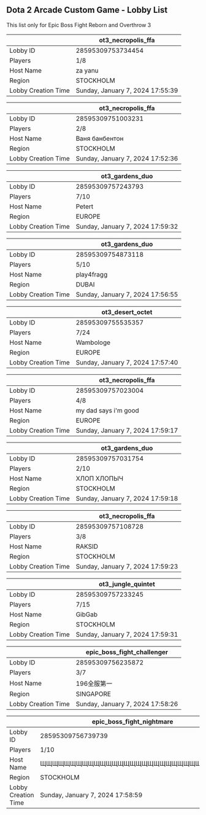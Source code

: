 ## Dota 2 Arcade Custom Game - Lobby List

This list only for Epic Boss Fight Reborn and Overthrow 3

|  | ot3_necropolis_ffa |
| ------ | ------ |
| Lobby ID | 28595309753734454 |
| Players | 1/8 |
| Host Name | za yanu |
| Region | STOCKHOLM |
| Lobby Creation Time | Sunday, January 7, 2024 17:55:39 |


|  | ot3_necropolis_ffa |
| ------ | ------ |
| Lobby ID | 28595309751003231 |
| Players | 2/8 |
| Host Name | Ваня банбентон |
| Region | STOCKHOLM |
| Lobby Creation Time | Sunday, January 7, 2024 17:52:36 |


|  | ot3_gardens_duo |
| ------ | ------ |
| Lobby ID | 28595309757243793 |
| Players | 7/10 |
| Host Name | Petert |
| Region | EUROPE |
| Lobby Creation Time | Sunday, January 7, 2024 17:59:32 |


|  | ot3_gardens_duo |
| ------ | ------ |
| Lobby ID | 28595309754873118 |
| Players | 5/10 |
| Host Name | play4fragg |
| Region | DUBAI |
| Lobby Creation Time | Sunday, January 7, 2024 17:56:55 |


|  | ot3_desert_octet |
| ------ | ------ |
| Lobby ID | 28595309755535357 |
| Players | 7/24 |
| Host Name | Wambologe |
| Region | EUROPE |
| Lobby Creation Time | Sunday, January 7, 2024 17:57:40 |


|  | ot3_necropolis_ffa |
| ------ | ------ |
| Lobby ID | 28595309757023004 |
| Players | 4/8 |
| Host Name | my dad says i'm good |
| Region | EUROPE |
| Lobby Creation Time | Sunday, January 7, 2024 17:59:17 |


|  | ot3_gardens_duo |
| ------ | ------ |
| Lobby ID | 28595309757031754 |
| Players | 2/10 |
| Host Name | ХЛОП ХЛОПЫЧ |
| Region | STOCKHOLM |
| Lobby Creation Time | Sunday, January 7, 2024 17:59:18 |


|  | ot3_necropolis_ffa |
| ------ | ------ |
| Lobby ID | 28595309757108728 |
| Players | 3/8 |
| Host Name | RAKSID |
| Region | STOCKHOLM |
| Lobby Creation Time | Sunday, January 7, 2024 17:59:23 |


|  | ot3_jungle_quintet |
| ------ | ------ |
| Lobby ID | 28595309757233245 |
| Players | 7/15 |
| Host Name | GibGab |
| Region | STOCKHOLM |
| Lobby Creation Time | Sunday, January 7, 2024 17:59:31 |


|  | epic_boss_fight_challenger |
| ------ | ------ |
| Lobby ID | 28595309756235872 |
| Players | 3/7 |
| Host Name | 196全服第一 |
| Region | SINGAPORE |
| Lobby Creation Time | Sunday, January 7, 2024 17:58:26 |


|  | epic_boss_fight_nightmare |
| ------ | ------ |
| Lobby ID | 28595309756739739 |
| Players | 1/10 |
| Host Name | ЩЩЩЩЩЩЩЩЩЩЩЩЩЩЩЩЩЩЩЩЩЩЩЩЩЩЩЩЩЩЩ |
| Region | STOCKHOLM |
| Lobby Creation Time | Sunday, January 7, 2024 17:58:59 |


